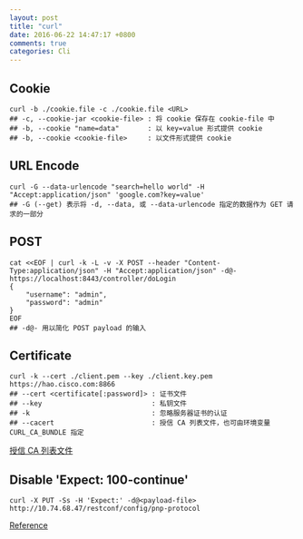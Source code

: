 ```yaml
---
layout: post
title: "curl"
date: 2016-06-22 14:47:17 +0800
comments: true
categories: Cli
---
```


## Cookie



```
curl -b ./cookie.file -c ./cookie.file <URL>
## -c, --cookie-jar <cookie-file> : 将 cookie 保存在 cookie-file 中
## -b, --cookie "name=data"       : 以 key=value 形式提供 cookie
## -b, --cookie <cookie-file>     : 以文件形式提供 cookie
```

## URL Encode

```
curl -G --data-urlencode "search=hello world" -H "Accept:application/json" 'google.com?key=value'
## -G (--get) 表示将 -d, --data, 或 --data-urlencode 指定的数据作为 GET 请求的一部分
```

## POST

```
cat <<EOF | curl -k -L -v -X POST --header "Content-Type:application/json" -H "Accept:application/json" -d@- https://localhost:8443/controller/doLogin
{
    "username": "admin",
    "password": "admin"
}
EOF
## -d@- 用以简化 POST payload 的输入
```

## Certificate

```
curl -k --cert ./client.pem --key ./client.key.pem https://hao.cisco.com:8866
## --cert <certificate[:password]> : 证书文件
## --key                           : 私钥文件
## -k                              : 忽略服务器证书的认证
## --cacert                        : 授信 CA 列表文件，也可由环境变量 CURL_CA_BUNDLE 指定
```

[授信 CA 列表文件](http://curl.haxx.se/ca/cacert.pem) 

## Disable 'Expect: 100-continue'

```
curl -X PUT -Ss -H 'Expect:' -d@<payload-file> http://10.74.68.47/restconf/config/pnp-protocol
```
[Reference](http://www.iandennismiller.com/posts/curl-http1-1-100-continue-and-multipartform-data-post.html)


